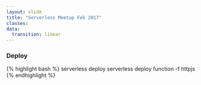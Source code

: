 ```yaml
---
layout: slide
title: "Serverless Meetup Feb 2017"
classes:
data:
  transition: linear
---
```


### Deploy

{% highlight bash %}
serverless deploy
serverless deploy function -f httpjs
{% endhighlight %}
